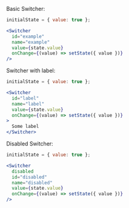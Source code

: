 Basic Switcher:

```jsx
initialState = { value: true };

<Switcher
  id="example"
  name="example"
  value={state.value}
  onChange={(value) => setState({ value })}
/>
```

Switcher with label:

```jsx
initialState = { value: true };

<Switcher
  id="label"
  name="label"
  value={state.value}
  onChange={(value) => setState({ value })}
>
  Some label
</Switcher>
```

Disabled Switcher:

```jsx
initialState = { value: true };

<Switcher
  disabled
  id="disabled"
  name="disabled"
  value={state.value}
  onChange={(value) => setState({ value })}
/>
```
